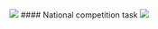 <img src="https://capsule-render.vercel.app/api?type=waving&color=ff6700&height=150&section=header" />
#### National competition task
<img src="https://capsule-render.vercel.app/api?type=waving&color=ff6700&height=150&section=footer" />
